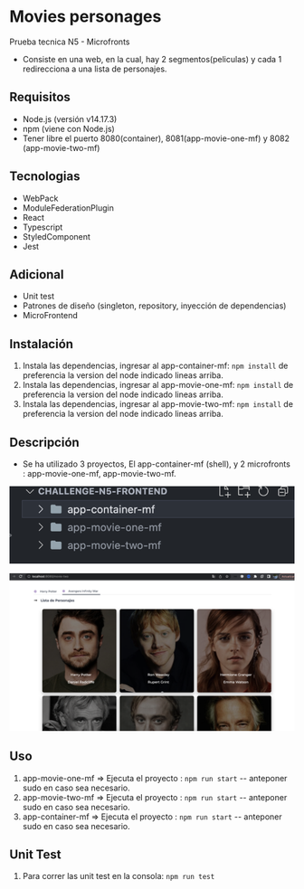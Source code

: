 # Movies personages

Prueba tecnica N5 - Microfronts

- Consiste en una web, en la cual, hay 2 segmentos(peliculas) y cada 1 redirecciona a una lista de personajes.

## Requisitos

- Node.js (versión v14.17.3)
- npm (viene con Node.js)
- Tener libre el puerto 8080(container), 8081(app-movie-one-mf) y 8082 (app-movie-two-mf)

## Tecnologias

- WebPack
- ModuleFederationPlugin
- React
- Typescript
- StyledComponent
- Jest

## Adicional

- Unit test
- Patrones de diseño (singleton, repository, inyección de dependencias)
- MicroFrontend

## Instalación

1. Instala las dependencias, ingresar al app-container-mf: `npm install` de preferencia la version del node indicado lineas arriba.
1. Instala las dependencias, ingresar al app-movie-one-mf: `npm install` de preferencia la version del node indicado lineas arriba.
1. Instala las dependencias, ingresar al app-movie-two-mf: `npm install` de preferencia la version del node indicado lineas arriba.

## Descripción

- Se ha utilizado 3 proyectos, El app-container-mf (shell), y 2 microfronts : app-movie-one-mf, app-movie-two-mf.

![Alt text](image-1.png)

![Alt text](image.png)

## Uso

1. app-movie-one-mf => Ejecuta el proyecto : `npm run start` -- anteponer sudo en caso sea necesario.
1. app-movie-two-mf => Ejecuta el proyecto : `npm run start` -- anteponer sudo en caso sea necesario.
1. app-container-mf => Ejecuta el proyecto : `npm run start` -- anteponer sudo en caso sea necesario.

## Unit Test

1. Para correr las unit test en la consola: `npm run test`
